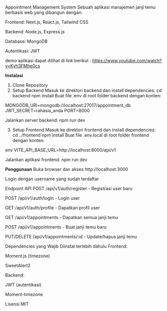 Appointment Management System
Sebuah aplikasi manajemen janji temu berbasis web yang dibangun dengan:

Frontend: Next.js, React.js, Tailwind CSS

Backend: Node.js, Express.js

Database: MongoDB

Autentikasi: JWT

demo aplikasi dapat dilihat di link berikut : https://www.youtube.com/watch?v=Kyh3FMhe0cs

**Instalasi**
1. Clone Repository
2. Setup Backend
Masuk ke direktori backend dan install dependencies:
cd backend
npm install
Buat file .env di root folder backend dengan konten:

MONGODB_URI=mongodb://localhost:27017/appointment_db
JWT_SECRET=rahasia_anda
PORT=8000

Jalankan server backend:
npm run dev

3. Setup Frontend
Masuk ke direktori frontend dan install dependencies:
cd ../frontend
npm install
Buat file .env.local di root folder frontend dengan konten:

env
VITE_API_BASE_URL=http://localhost:8000/api/v1

Jalankan aplikasi frontend:
npm run dev

    
**Penggunaan**
Buka browser dan akses http://localhost:3000

Login dengan username yang sudah terdaftar

Endpoint API
POST /api/v1/auth/register - Registrasi user baru

POST /api/v1/auth/login - Login user

GET /api/v1/auth/profile - Dapatkan profil user

GET /api/v1/appointments - Dapatkan semua janji temu

POST /api/v1/appointments - Buat janji temu baru

PUT/DELETE /api/v1/appointments/:id - Update/hapus janji temu

Dependencies yang Wajib Diinstal terlebih dahulu
Frontend:

Moment.js (timezone)

SweetAlert2


Backend:

JWT (autentikasi)

Moment-timezone


Lisensi
MIT
